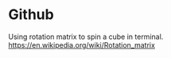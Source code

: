# Github

Using rotation matrix to spin a cube in terminal.
https://en.wikipedia.org/wiki/Rotation_matrix